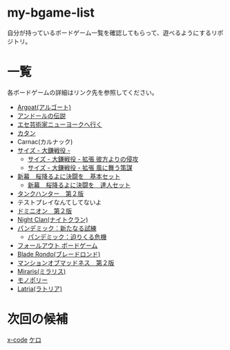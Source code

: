 # my-bgame-list
自分が持っているボードゲーム一覧を確認してもらって、遊べるようにするリポジトリ。
# 一覧
各ボードゲームの詳細はリンク先を参照してください。
- [Argoat(アルゴート)](https://www.dominagames.com/argoat)
- [アンドールの伝説](http://www.arclight.co.jp/ag/al/)
- [エセ芸術家ニューヨークへ行く](https://oinkgms.com/jp/a-fake-artist-goes-to-new-york)
- [カタン](http://www.gp-inc.jp/catan/)
- Carnac(カルナック)
- [サイズ - 大鎌戦役 -](http://www.arclight.co.jp/ag/index.php?page=products&code=LG-0234)
    - [サイズ - 大鎌戦役 - 拡張 彼方よりの侵攻](http://www.arclight.co.jp/ag/index.php?page=products&code=LG-0270)
    - [サイズ - 大鎌戦役 - 拡張 風に舞う策謀](http://www.arclight.co.jp/ag/index.php?page=products&code=LG-0294)
- [新幕　桜降るよに決闘を　基本セット](https://main-bakafire.ssl-lolipop.jp/furuyoni/na/index.html)
    - [新幕　桜降るよに決闘を　達人セット]((https://main-bakafire.ssl-lolipop.jp/furuyoni/na/index.html))
- [タンクハンター　第２版](http://www.arclight.co.jp/ag/th/index.php?page=product&id=01)
- テストプレイなんてしてないよ
- [ドミニオン　第２版](http://hobbyjapan.games/dominion_2nd/)
- [Night Clan(ナイトクラン)](https://www.dominagames.com/nightclanrevised)
- [パンデミック：新たなる試練](https://hobbyjapan.co.jp/pandemic/)
    - [パンデミック：迫りくる危機](https://hobbyjapan.co.jp/pandemic/)
- [フォールアウト ボードゲーム](http://hobbyjapan.games/fallout/)
- [Blade Rondo(ブレードロンド)](https://www.dominagames.com/bladerondo)
- [マンションオブマッドネス　第２版](http://www.arclight.co.jp/ag/index.php?page=products&code=LG-0174)
- [Miraris(ミラリス)](https://www.dominagames.com/miraris)
- [モノポリー](https://bodoge.hoobby.net/games/monopoly)
- [Latria(ラトリア)](https://www.dominagames.com/latria)


# 次回の候補
[x-code](https://bodoge.hoobby.net/games/xcode)
[ケロ](http://hobbyjapan.games/kero/)
